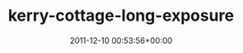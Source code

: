 ---
title:		"kerry-cottage-long-exposure"
mediatype:		"upload"
description:		"TBC"
date:		"2011-12-10 00:53:56+00:00"
album:		"landscapes"
filename:		"kerry-cottage-long-exposure.md"
series:		""
cl_public_id:		"landscapes/kerry-cottage-long-exposure"
cl_version:		1497004700
format:		"tiff"
bytes:		5397644
width:		2559
height:		1440
exposure_mode:		"Manual"
program:		"Manual"
aperture:		"2.8"
focal_length:		"11.0 mm"
iso:		"100"
shutter_speed:		"169"
metering:		"Spot"
flash:		"Off, Did not fire"
white_balance:		"Custom"
colour_temp:		"2950"
has_crop:		"false"
orientation:		"Horizontal (normal)"
camera_model:		"NIKON D7000"
lens_info:		"11-16mm f/2.8"
artist:		"Matt Finucane"
x_resolution:		"300"
y_resolution:		"300"
---